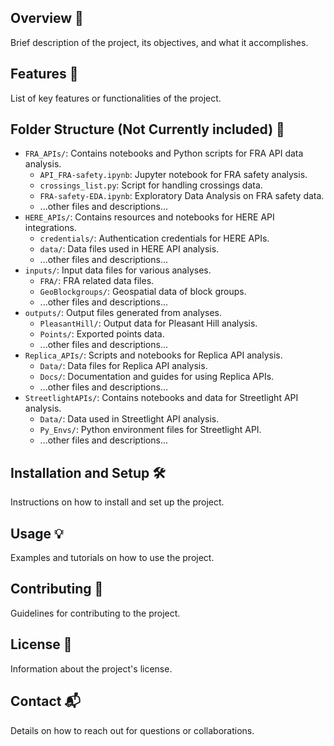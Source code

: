 
## Overview 📝
Brief description of the project, its objectives, and what it accomplishes.

## Features 🌟
List of key features or functionalities of the project.

## Folder Structure (Not Currently included) 📂
- `FRA_APIs/`: Contains notebooks and Python scripts for FRA API data analysis.
  - `API_FRA-safety.ipynb`: Jupyter notebook for FRA safety analysis.
  - `crossings_list.py`: Script for handling crossings data.
  - `FRA-safety-EDA.ipynb`: Exploratory Data Analysis on FRA safety data.
  - ...other files and descriptions...
- `HERE_APIs/`: Contains resources and notebooks for HERE API integrations.
  - `credentials/`: Authentication credentials for HERE APIs.
  - `data/`: Data files used in HERE API analysis.
  - ...other files and descriptions...
- `inputs/`: Input data files for various analyses.
  - `FRA/`: FRA related data files.
  - `GeoBlockgroups/`: Geospatial data of block groups.
  - ...other files and descriptions...
- `outputs/`: Output files generated from analyses.
  - `PleasantHill/`: Output data for Pleasant Hill analysis.
  - `Points/`: Exported points data.
  - ...other files and descriptions...
- `Replica_APIs/`: Scripts and notebooks for Replica API analysis.
  - `Data/`: Data files for Replica API analysis.
  - `Docs/`: Documentation and guides for using Replica APIs.
  - ...other files and descriptions...
- `StreetlightAPIs/`: Contains notebooks and data for Streetlight API analysis.
  - `Data/`: Data used in Streetlight API analysis.
  - `Py_Envs/`: Python environment files for Streetlight API.
  - ...other files and descriptions...

## Installation and Setup 🛠️
Instructions on how to install and set up the project.

## Usage 💡
Examples and tutorials on how to use the project.

## Contributing 🤝
Guidelines for contributing to the project.

## License 📜
Information about the project's license.

## Contact 📬
Details on how to reach out for questions or collaborations.
